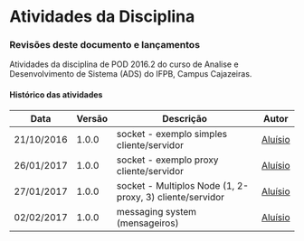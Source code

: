 # Atividades da Disciplina
### Revisões deste documento e lançamentos
Atividades da disciplina de POD 2016.2 do curso de Analise e Desenvolvimento de Sistema (ADS) do IFPB, Campus Cajazeiras.
#### Histórico das atividades
Data          |   Versão    |               Descrição                                         |  Autor
------------- | ----------- | --------------------------------------------------------------- | ---------------------
21/10/2016    |  1.0.0      |  socket - exemplo simples cliente/servidor                      | [Aluísio](https://github.com/AluisioPereira)
26/01/2017    |  1.0.0      |  socket - exemplo proxy cliente/servidor                        | [Aluísio](https://github.com/AluisioPereira)
27/01/2017    |  1.0.0      |  socket - Multiplos Node (1, 2-proxy, 3) cliente/servidor       | [Aluísio](https://github.com/AluisioPereira)
02/02/2017    |  1.0.0      |  messaging system (mensageiros)                                 | [Aluísio](https://github.com/AluisioPereira)


